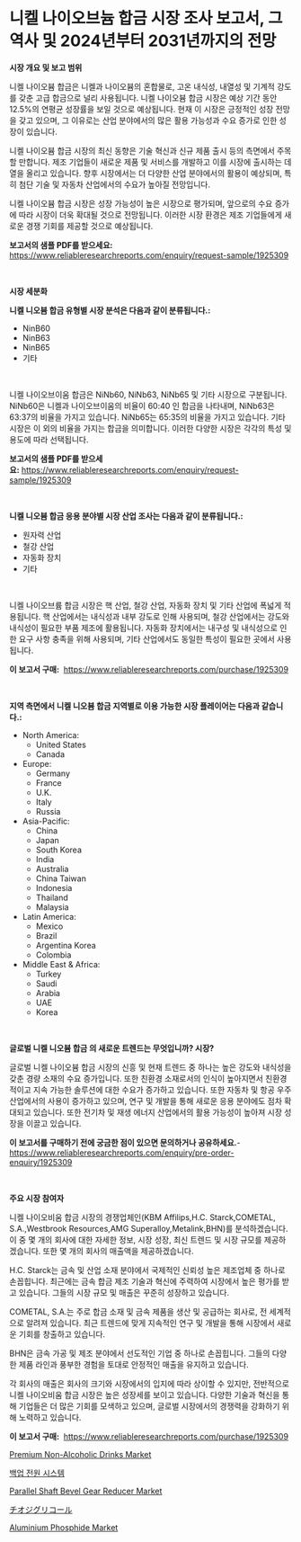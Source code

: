 <p><h1>니켈 나이오브늄 합금 시장 조사 보고서, 그 역사 및 2024년부터 2031년까지의 전망</h1></p><p><strong>시장 개요 및 보고 범위</strong></p>
<p><p>니켈 나이오븀 합금은 니켈과 나이오븀의 혼합물로, 고온 내식성, 내열성 및 기계적 강도를 갖춘 고급 합금으로 널리 사용됩니다. 니켈 나이오븀 합금 시장은 예상 기간 동안 12.5%의 연평균 성장률을 보일 것으로 예상됩니다. 현재 이 시장은 긍정적인 성장 전망을 갖고 있으며, 그 이유로는 산업 분야에서의 많은 활용 가능성과 수요 증가로 인한 성장이 있습니다.</p><p>니켈 나이오븀 합금 시장의 최신 동향은 기술 혁신과 신규 제품 출시 등의 측면에서 주목할 만합니다. 제조 기업들이 새로운 제품 및 서비스를 개발하고 이를 시장에 출시하는 데 열을 올리고 있습니다. 향후 시장에서는 더 다양한 산업 분야에서의 활용이 예상되며, 특히 첨단 기술 및 자동차 산업에서의 수요가 높아질 전망입니다.</p><p>니켈 나이오븀 합금 시장은 성장 가능성이 높은 시장으로 평가되며, 앞으로의 수요 증가에 따라 시장이 더욱 확대될 것으로 전망됩니다. 이러한 시장 환경은 제조 기업들에게 새로운 경쟁 기회를 제공할 것으로 예상됩니다.</p></p>
<p><strong>보고서의 샘플 PDF를 받으세요:</strong> <a href="https://www.reliableresearchreports.com/enquiry/request-sample/1925309">https://www.reliableresearchreports.com/enquiry/request-sample/1925309</a></p>
<p>&nbsp;</p>
<p><strong>시장 세분화</strong></p>
<p><strong>니켈 니오븀 합금 유형별 시장 분석은 다음과 같이 분류됩니다.:</strong></p>
<p><ul><li>NinB60</li><li>NinB63</li><li>NinB65</li><li>기타</li></ul></p>
<p>&nbsp;</p>
<p><p>니켈 나이오브이움 합금은 NiNb60, NiNb63, NiNb65 및 기타 시장으로 구분됩니다. NiNb60은 니켈과 나이오브이움의 비율이 60:40 인 합금을 나타내며, NiNb63은 63:37의 비율을 가지고 있습니다. NiNb65는 65:35의 비율을 가지고 있습니다. 기타 시장은 이 외의 비율을 가지는 합금을 의미합니다. 이러한 다양한 시장은 각각의 특성 및 용도에 따라 선택됩니다.</p></p>
<p><strong>보고서의 샘플 PDF를 받으세요:</strong>&nbsp;<a href="https://www.reliableresearchreports.com/enquiry/request-sample/1925309">https://www.reliableresearchreports.com/enquiry/request-sample/1925309</a></p>
<p>&nbsp;</p>
<p><strong> 니켈 니오븀 합금 응용 분야별 시장 산업 조사는 다음과 같이 분류됩니다.:</strong></p>
<p><ul><li>원자력 산업</li><li>철강 산업</li><li>자동화 장치</li><li>기타</li></ul></p>
<p>&nbsp;</p>
<p><p>니켈 나이오브륨 합금 시장은 핵 산업, 철강 산업, 자동화 장치 및 기타 산업에 폭넓게 적용됩니다. 핵 산업에서는 내식성과 내부 강도로 인해 사용되며, 철강 산업에서는 강도와 내식성이 필요한 부품 제조에 활용됩니다. 자동화 장치에서는 내구성 및 내식성으로 인한 요구 사항 충족을 위해 사용되며, 기타 산업에서도 동일한 특성이 필요한 곳에서 사용됩니다.</p></p>
<p><strong>이 보고서 구매:</strong>&nbsp; <a href="https://www.reliableresearchreports.com/purchase/1925309">https://www.reliableresearchreports.com/purchase/1925309</a></p>
<p>&nbsp;</p>
<p><strong>지역 측면에서 니켈 니오븀 합금 지역별로 이용 가능한 시장 플레이어는 다음과 같습니다.:</strong></p>
<p><ul>
    <li>
        North America:
        <ul>
            <li>United States</li>
            <li>Canada</li>
        </ul>
    </li>
    <li>
        Europe:
        <ul>
            <li>Germany</li>
            <li>France</li>
            <li>U.K.</li>
            <li>Italy</li>
            <li>Russia</li>
        </ul>
    </li>
    <li>
        Asia-Pacific:
        <ul>
            <li>China</li>
            <li>Japan</li>
            <li>South Korea</li>
            <li>India</li>
            <li>Australia</li>
            <li>China Taiwan</li>
            <li>Indonesia</li>
            <li>Thailand</li>
            <li>Malaysia</li>
        </ul>
    </li>
    <li>
        Latin America:
        <ul>
            <li>Mexico</li>
            <li>Brazil</li>
            <li>Argentina Korea</li>
            <li>Colombia</li>
        </ul>
    </li>
    <li>
        Middle East & Africa:
        <ul>
            <li>Turkey</li>
            <li>Saudi</li>
            <li>Arabia</li>
            <li>UAE</li>
            <li>Korea</li>
        </ul>
    </li>
    </ul></p>
<p>&nbsp;</p>
<p><strong>글로벌 니켈 니오븀 합금 의 새로운 트렌드는 무엇입니까? 시장?</strong></p>
<p><p>글로벌 니켈 나이오븀 합금 시장의 신흥 및 현재 트렌드 중 하나는 높은 강도와 내식성을 갖춘 경량 소재의 수요 증가입니다. 또한 친환경 소재로서의 인식이 높아지면서 친환경적이고 지속 가능한 솔루션에 대한 수요가 증가하고 있습니다. 또한 자동차 및 항공 우주 산업에서의 사용이 증가하고 있으며, 연구 및 개발을 통해 새로운 응용 분야에도 점차 확대되고 있습니다. 또한 전기차 및 재생 에너지 산업에서의 활용 가능성이 높아져 시장 성장을 이끌고 있습니다.</p></p>
<p><strong>이 보고서를 구매하기 전에 궁금한 점이 있으면 문의하거나 공유하세요.</strong>- <a href="https://www.reliableresearchreports.com/enquiry/pre-order-enquiry/1925309">https://www.reliableresearchreports.com/enquiry/pre-order-enquiry/1925309</a></p>
<p>&nbsp;</p>
<p><strong>주요 시장 참여자</strong></p>
<p><p>니켈 나이오비움 합금 시장의 경쟁업체인(KBM Affilips,H.C. Starck,COMETAL, S.A.,Westbrook Resources,AMG Superalloy,Metalink,BHN)를 분석하겠습니다. 이 중 몇 개의 회사에 대한 자세한 정보, 시장 성장, 최신 트렌드 및 시장 규모를 제공하겠습니다. 또한 몇 개의 회사의 매출액을 제공하겠습니다.</p><p>H.C. Starck는 금속 및 산업 소재 분야에서 국제적인 신뢰성 높은 제조업체 중 하나로 손꼽힙니다. 최근에는 금속 합금 제조 기술과 혁신에 주력하여 시장에서 높은 평가를 받고 있습니다. 그들의 시장 규모 및 매출은 꾸준히 성장하고 있습니다.</p><p>COMETAL, S.A.는 주로 합금 소재 및 금속 제품을 생산 및 공급하는 회사로, 전 세계적으로 알려져 있습니다. 최근 트렌드에 맞게 지속적인 연구 및 개발을 통해 시장에서 새로운 기회를 창출하고 있습니다.</p><p>BHN은 금속 가공 및 제조 분야에서 선도적인 기업 중 하나로 손꼽힙니다. 그들의 다양한 제품 라인과 풍부한 경험을 토대로 안정적인 매출을 유지하고 있습니다.</p><p>각 회사의 매출은 회사의 크기와 시장에서의 입지에 따라 상이할 수 있지만, 전반적으로 니켈 나이오비움 합금 시장은 높은 성장세를 보이고 있습니다. 다양한 기술과 혁신을 통해 기업들은 더 많은 기회를 모색하고 있으며, 글로벌 시장에서의 경쟁력을 강화하기 위해 노력하고 있습니다.</p></p>
<p><strong>이 보고서 구매:</strong>&nbsp;&nbsp;<a href="https://www.reliableresearchreports.com/purchase/1925309">https://www.reliableresearchreports.com/purchase/1925309</a></p>
<p><p><a href="https://view.publitas.com/reportprime-1/premium-non-alcoholic-drinks-market-share-market-new-trends-analysis-report-by-type-by-application-by-end-use-by-region-and-segment-forecasts-2023-2030/">Premium Non-Alcoholic Drinks Market</a></p><p><a href="https://github.com/vs10l4sfg5c/Market-Research-Report-List-1/blob/main/3355689190899.md">백업 전원 시스템</a></p><p><a href="https://boundless-drawbridge-702.notion.site/Parallel-Shaft-Bevel-Gear-Reducer-Market-Size-and-Examines-its-Market-Scope-with-a-Primary-Focus-o-f40b6a5491234004a5a4d0d10c448383">Parallel Shaft Bevel Gear Reducer Market</a></p><p><a href="https://github.com/cnnriuez22368/Market-Research-Report-List-1/blob/main/6334456191054.md">チオジグリコール</a></p><p><a href="https://github.com/Krish2023na/Market-Research-Report-List-3/blob/main/aluminium-phosphide-market.md">Aluminium Phosphide Market</a></p></p>
